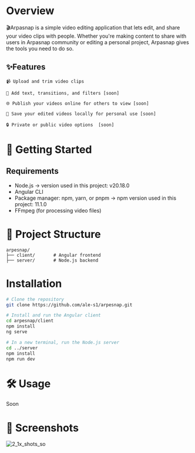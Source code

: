 # Overview
🎬Arpasnap is a simple video editing application that lets edit, and share your video clips with people.
Whether you're making content to share with users in Arpasnap community or editing a personal project, Arpasnap gives the tools you need to do so.

## ✨Features

    📹 Upload and trim video clips

    🎨 Add text, transitions, and filters [soon]

    🌐 Publish your videos online for others to view [soon] 

    💾 Save your edited videos locally for personal use [soon]

    🔒 Private or public video options  [soon]

# 🚀 Getting Started
## Requirements
  *  Node.js -> version used in this project: v20.18.0
  *  Angular CLI 
  *  Package manager: npm, yarn, or pnpm -> npm version used in this project: 11.1.0
  *  FFmpeg (for processing video files)

# 📂 Project Structure
    arpesnap/
    ├── client/       # Angular frontend
    ├── server/       # Node.js backend

# Installation
``` Bash
# Clone the repository
git clone https://github.com/ale-s1/arpesnap.git

# Install and run the Angular client
cd arpesnap/client
npm install
ng serve

# In a new terminal, run the Node.js server
cd ../server
npm install
npm run dev
```
# 🛠 Usage
Soon

# 📸 Screenshots
![2_1x_shots_so](https://github.com/user-attachments/assets/560ef254-d916-4b04-974e-8da8850d8d6d)
